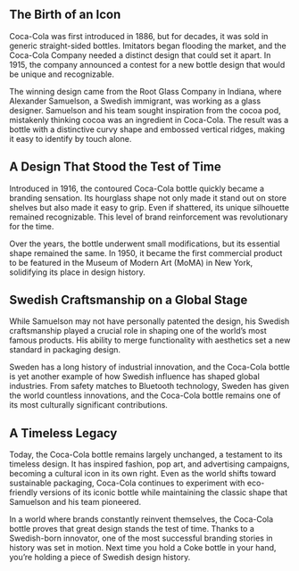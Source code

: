 ## The Birth of an Icon

Coca-Cola was first introduced in 1886, but for decades, it was sold in generic straight-sided bottles. Imitators began flooding the market, and the Coca-Cola Company needed a distinct design that could set it apart. In 1915, the company announced a contest for a new bottle design that would be unique and recognizable.

The winning design came from the Root Glass Company in Indiana, where Alexander Samuelson, a Swedish immigrant, was working as a glass designer. Samuelson and his team sought inspiration from the cocoa pod, mistakenly thinking cocoa was an ingredient in Coca-Cola. The result was a bottle with a distinctive curvy shape and embossed vertical ridges, making it easy to identify by touch alone.

## A Design That Stood the Test of Time

Introduced in 1916, the contoured Coca-Cola bottle quickly became a branding sensation. Its hourglass shape not only made it stand out on store shelves but also made it easy to grip. Even if shattered, its unique silhouette remained recognizable. This level of brand reinforcement was revolutionary for the time.

Over the years, the bottle underwent small modifications, but its essential shape remained the same. In 1950, it became the first commercial product to be featured in the Museum of Modern Art (MoMA) in New York, solidifying its place in design history.

## Swedish Craftsmanship on a Global Stage

While Samuelson may not have personally patented the design, his Swedish craftsmanship played a crucial role in shaping one of the world’s most famous products. His ability to merge functionality with aesthetics set a new standard in packaging design.

Sweden has a long history of industrial innovation, and the Coca-Cola bottle is yet another example of how Swedish influence has shaped global industries. From safety matches to Bluetooth technology, Sweden has given the world countless innovations, and the Coca-Cola bottle remains one of its most culturally significant contributions.

## A Timeless Legacy

Today, the Coca-Cola bottle remains largely unchanged, a testament to its timeless design. It has inspired fashion, pop art, and advertising campaigns, becoming a cultural icon in its own right. Even as the world shifts toward sustainable packaging, Coca-Cola continues to experiment with eco-friendly versions of its iconic bottle while maintaining the classic shape that Samuelson and his team pioneered.

In a world where brands constantly reinvent themselves, the Coca-Cola bottle proves that great design stands the test of time. Thanks to a Swedish-born innovator, one of the most successful branding stories in history was set in motion. Next time you hold a Coke bottle in your hand, you’re holding a piece of Swedish design history.